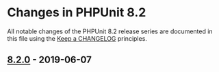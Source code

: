 # Changes in PHPUnit 8.2

All notable changes of the PHPUnit 8.2 release series are documented in this file using the [Keep a CHANGELOG](http://keepachangelog.com/) principles.

## [8.2.0] - 2019-06-07

[8.2.0]: https://github.com/sebastianbergmann/phpunit/compare/8.1...8.2.0

